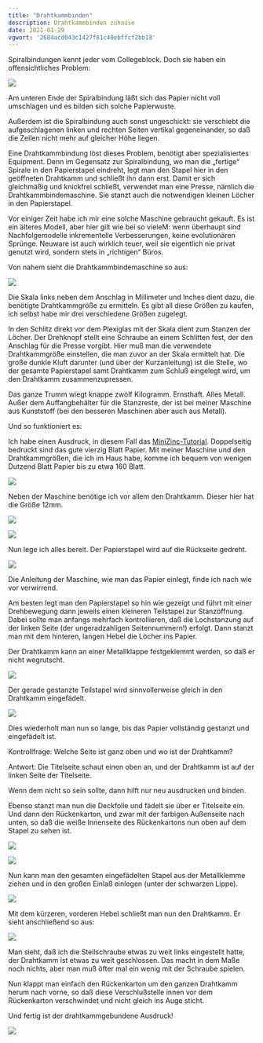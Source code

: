 ```yaml
---
title: "Drahtkammbinden"
description: Drahtkammbinden zuhause
date: 2021-01-29
vgwort: '2684acd043c1427f81c40ebffcf2bb18'
---
```

Spiralbindungen kennt jeder vom Collegeblock. Doch sie haben ein offensichtliches Problem:

![](drahtkamm1.jpg)

Am unteren Ende der Spiralbindung läßt sich das Papier nicht voll umschlagen und es bilden sich solche Papierwuste.

Außerdem ist die Spiralbindung auch sonst ungeschickt: sie verschiebt die aufgeschlagenen linken und rechten Seiten vertikal gegeneinander, so daß die Zeilen nicht mehr auf gleicher Höhe liegen.

Eine Drahtkammbindung löst dieses Problem, benötigt aber spezialisiertes Equipment. Denn im Gegensatz zur Spiralbindung, wo man die „fertige“ Spirale in den Papierstapel eindreht, legt man den Stapel hier in den geöffneten Drahtkamm und schließt ihn dann erst. Damit er sich gleichmäßig und knickfrei schließt, verwendet man eine Presse, nämlich die Drahtkammbindemaschine. Sie stanzt auch die notwendigen kleinen Löcher in den Papierstapel.

Vor einiger Zeit habe ich mir eine solche Maschine gebraucht gekauft. Es ist ein älteres Modell, aber hier gilt wie bei so vieleM: wenn überhaupt sind Nachfolgemodelle inkrementelle Verbesserungen, keine evolutionären Sprünge. Neuware ist auch wirklich teuer, weil sie eigentlich nie privat genutzt wird, sondern stets in „richtigen“ Büros.

Von nahem sieht die Drahtkammbindemaschine so aus:

![](drahtkamm2.jpg)

Die Skala links neben dem Anschlag in Millimeter und Inches dient dazu, die benötigte Drahtkammgröße zu ermitteln. Es gibt all diese Größen zu kaufen, ich selbst habe mir drei verschiedene Größen zugelegt.

In den Schlitz direkt vor dem Plexiglas mit der Skala dient zum Stanzen der Löcher. Der Drehknopf stellt eine Schraube an einem Schlitten fest, der den Anschlag für die Presse vorgibt. Hier muß man die verwendete Drahtkammgröße einstellen, die man zuvor an der Skala ermittelt hat. Die große dunkle Kluft darunter (und über der Kurzanleitung) ist die Stelle, wo der gesamte Papierstapel samt Drahtkamm zum Schluß eingelegt wird, um den Drahtkamm zusammenzupressen.

Das ganze Trumm wiegt knappe zwölf Kilogramm. Ernsthaft. Alles Metall. Außer dem Auffangbehälter für die Stanzreste, der ist bei meiner Maschine aus Kunststoff (bei den besseren Maschinen aber auch aus Metall).

Und so funktioniert es:

Ich habe einen Ausdruck, in diesem Fall das [MiniZinc-Tutorial](https://www.minizinc.org/downloads/doc-latest/minizinc-tute.pdf). Doppelseitig bedruckt sind das gute vierzig Blatt Papier. Mit meiner Maschine und den Drahtkammgrößen, die ich im Haus habe, komme ich bequem von wenigen Dutzend Blatt Papier bis zu etwa 160 Blatt.

![](drahtkamm3.jpg)

Neben der Maschine benötige ich vor allem den Drahtkamm. Dieser hier hat die Größe 12mm.

![](drahtkamm4.jpg)

![](drahtkamm5.jpg)

Nun lege ich alles bereit. Der Papierstapel wird auf die Rückseite gedreht.

![](drahtkamm6.jpg)

Die Anleitung der Maschine, wie man das Papier einlegt, finde ich nach wie vor verwirrend.

Am besten legt man den Papierstapel so hin wie gezeigt und führt mit einer Drehbewegung dann jeweils einen kleineren Teilstapel zur Stanzöffnung. Dabei sollte man anfangs mehrfach kontrollieren, daß die Lochstanzung auf der linken Seite (der ungeradzahligen Seitennummern!) erfolgt. Dann stanzt man mit dem hinteren, langen Hebel die Löcher ins Papier.

Der Drahtkamm kann an einer Metallklappe festgeklemmt werden, so daß er nicht wegrutscht.

![](drahtkamm7.jpg)

Der gerade gestanzte Teilstapel wird sinnvollerweise gleich in den Drahtkamm eingefädelt.

![](drahtkamm8.jpg)

Dies wiederholt man nun so lange, bis das Papier vollständig gestanzt und eingefädelt ist.

Kontrollfrage: Welche Seite ist ganz oben und wo ist der Drahtkamm?

Antwort: Die Titelseite schaut einen oben an, und der Drahtkamm ist auf der linken Seite der Titelseite.

Wenn dem nicht so sein sollte, dann hilft nur neu ausdrucken und binden.

Ebenso stanzt man nun die Deckfolie und fädelt sie über er Titelseite ein. Und dann den Rückenkarton, und zwar mit der farbigen Außenseite nach unten, so daß die weiße Innenseite des Rückenkartons nun oben auf dem Stapel zu sehen ist.

![](drahtkamm9.jpg)

![](drahtkamm10.jpg)

Nun kann man den gesamten eingefädelten Stapel aus der Metallklemme ziehen und in den großen Einlaß einlegen (unter der schwarzen Lippe).

![](drahtkamm11.jpg)

Mit dem kürzeren, vorderen Hebel schließt man nun den Drahtkamm. Er sieht anschließend so aus:

![](drahtkamm12.jpg)

Man sieht, daß ich die Stellschraube etwas zu weit links eingestellt hatte, der Drahtkamm ist etwas zu weit geschlossen. Das macht in dem Maße noch nichts, aber man muß öfter mal ein wenig mit der Schraube spielen.

Nun klappt man einfach den Rückenkarton um den ganzen Drahtkamm herum nach vorne, so daß diese Verschlußstelle innen vor dem Rückenkarton verschwindet und nicht gleich ins Auge sticht.

Und fertig ist der drahtkammgebundene Ausdruck!

![](drahtkamm13.jpg)

